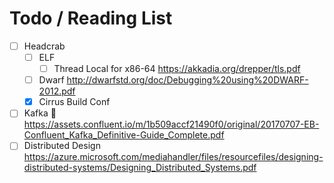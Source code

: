 # Todo / Reading List

- [ ] Headcrab
  - [ ] ELF
    - [ ] Thread Local for x86-64
      https://akkadia.org/drepper/tls.pdf
  - [ ] Dwarf 
    http://dwarfstd.org/doc/Debugging%20using%20DWARF-2012.pdf
  - [x] Cirrus Build Conf
- [ ] Kafka 📖
  https://assets.confluent.io/m/1b509accf21490f0/original/20170707-EB-Confluent_Kafka_Definitive-Guide_Complete.pdf
- [ ] Distributed Design
  https://azure.microsoft.com/mediahandler/files/resourcefiles/designing-distributed-systems/Designing_Distributed_Systems.pdf
